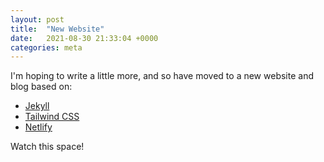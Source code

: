 ```yaml
---
layout: post
title:  "New Website"
date:   2021-08-30 21:33:04 +0000
categories: meta
---
```


I'm hoping to write a little more, and so have moved to a new website and blog based on:

- [Jekyll](https://jekyllrb.com)
- [Tailwind CSS](https://tailwindcss.com)
- [Netlify](https://www.netlify.com)

Watch this space!
